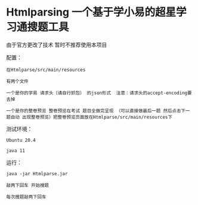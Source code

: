 # Htmlparsing 一个基于学小易的超星学习通搜题工具 

由于官方更改了技术 暂时不推荐使用本项目

配置： 

    在Htmlparse/src/main/resources
    
    有两个文件
    
    一个是你的学易 请求头（请自行抓包） 的json形式  注意：请求头的accept-encoding要去掉
    
    一个是你的整卷预览 整卷预览在考试 题目全做完呈现 （可以直接做最后一题 然后点击下一题自动 出现整卷预览）把整卷预览页面放在Htmlparse/src/main/resources下
    
测试环境：

    Ubuntu 20.4

    java 11
    
     
运行：

    java -jar Htmlparse.jar
    
    敲两下回车 开始搜题

    每次搜题敲两下回车
    
    


